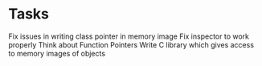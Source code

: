 #  Tasks

Fix issues in writing class pointer in memory image
Fix inspector to work properly
Think about Function Pointers
Write C library which gives access to memory images of objects

